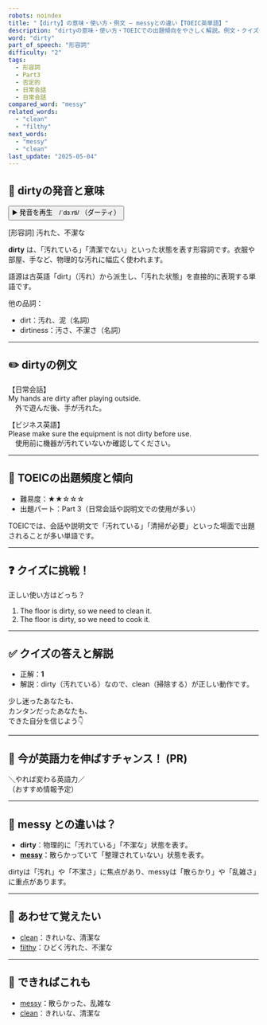 ```yaml
---
robots: noindex
title: "【dirty】の意味・使い方・例文 ― messyとの違い【TOEIC英単語】"
description: "dirtyの意味・使い方・TOEICでの出題傾向をやさしく解説。例文・クイズ付きでmessyとの違いもわかりやすく学べます。"
word: "dirty"
part_of_speech: "形容詞"
difficulty: "2"
tags:
  - 形容詞
  - Part3
  - 否定的
  - 日常会話
  - 日常会話
compared_word: "messy"
related_words:
  - "clean"
  - "filthy"
next_words:
  - "messy"
  - "clean"
last_update: "2025-05-04"
---
```


## 🔰 dirtyの発音と意味

<button class="play-audio" onclick="playTTS('dirty')">
  <span class="play-audio-main">
    ▶️ 発音を再生　/ˈdɜːrti/
  </span>
  <span class="play-audio-sub">
    （ダーティ）
  </span>
</button>

[形容詞] 汚れた、不潔な

**dirty** は、「汚れている」「清潔でない」といった状態を表す形容詞です。衣服や部屋、手など、物理的な汚れに幅広く使われます。

語源は古英語「dirt」（汚れ）から派生し、「汚れた状態」を直接的に表現する単語です。

他の品詞：  
- dirt：汚れ、泥（名詞）
- dirtiness：汚さ、不潔さ（名詞）

---

## ✏️ dirtyの例文

【日常会話】  
My hands are dirty after playing outside.  
　外で遊んだ後、手が汚れた。

【ビジネス英語】  
Please make sure the equipment is not dirty before use.  
　使用前に機器が汚れていないか確認してください。

---

## 🎯 TOEICの出題頻度と傾向

- 難易度：★★☆☆☆
- 出題パート：Part 3（日常会話や説明文での使用が多い）

TOEICでは、会話や説明文で「汚れている」「清掃が必要」といった場面で出題されることが多い単語です。

---

## ❓ クイズに挑戦！

正しい使い方はどっち？

1. The floor is dirty, so we need to clean it.  
2. The floor is dirty, so we need to cook it.

---

## ✅ クイズの答えと解説

- 正解：**1**
- 解説：dirty（汚れている）なので、clean（掃除する）が正しい動作です。

少し迷ったあなたも、  
カンタンだったあなたも、  
できた自分を信じよう👇️

---

## 🚀 今が英語力を伸ばすチャンス！ (PR)

<div class="info-center">
＼やれば変わる英語力／<br>  
（おすすめ情報予定）
</div>

---

## 🤔  messy との違いは？

- **dirty**：物理的に「汚れている」「不潔な」状態を表す。
- **[messy](/messy)**：散らかっていて「整理されていない」状態を表す。

dirtyは「汚れ」や「不潔さ」に焦点があり、messyは「散らかり」や「乱雑さ」に重点があります。

---

## 🧩 あわせて覚えたい

- [clean](/clean)：きれいな、清潔な
- [filthy](/filthy)：ひどく汚れた、不潔な

---

## 📖 できればこれも

- [messy](/messy)：散らかった、乱雑な
- [clean](/clean)：きれいな、清潔な

<!-- cvid: aid49_bid28 -->
